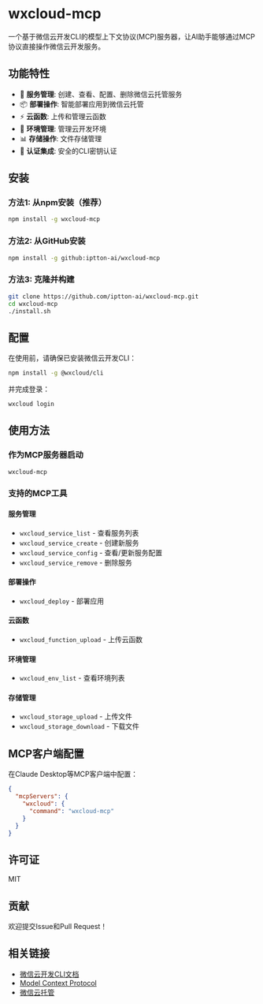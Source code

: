 # wxcloud-mcp

一个基于微信云开发CLI的模型上下文协议(MCP)服务器，让AI助手能够通过MCP协议直接操作微信云开发服务。

## 功能特性

- 🚀 **服务管理**: 创建、查看、配置、删除微信云托管服务
- 📦 **部署操作**: 智能部署应用到微信云托管
- ⚡ **云函数**: 上传和管理云函数
- 🔧 **环境管理**: 管理云开发环境
- 📊 **存储操作**: 文件存储管理
- 🔐 **认证集成**: 安全的CLI密钥认证

## 安装

### 方法1: 从npm安装（推荐）

```bash
npm install -g wxcloud-mcp
```

### 方法2: 从GitHub安装

```bash
npm install -g github:iptton-ai/wxcloud-mcp
```

### 方法3: 克隆并构建

```bash
git clone https://github.com/iptton-ai/wxcloud-mcp.git
cd wxcloud-mcp
./install.sh
```

## 配置

在使用前，请确保已安装微信云开发CLI：

```bash
npm install -g @wxcloud/cli
```

并完成登录：

```bash
wxcloud login
```

## 使用方法

### 作为MCP服务器启动

```bash
wxcloud-mcp
```

### 支持的MCP工具

#### 服务管理
- `wxcloud_service_list` - 查看服务列表
- `wxcloud_service_create` - 创建新服务
- `wxcloud_service_config` - 查看/更新服务配置
- `wxcloud_service_remove` - 删除服务

#### 部署操作
- `wxcloud_deploy` - 部署应用

#### 云函数
- `wxcloud_function_upload` - 上传云函数

#### 环境管理
- `wxcloud_env_list` - 查看环境列表

#### 存储管理
- `wxcloud_storage_upload` - 上传文件
- `wxcloud_storage_download` - 下载文件

## MCP客户端配置

在Claude Desktop等MCP客户端中配置：

```json
{
  "mcpServers": {
    "wxcloud": {
      "command": "wxcloud-mcp"
    }
  }
}
```

## 许可证

MIT

## 贡献

欢迎提交Issue和Pull Request！

## 相关链接

- [微信云开发CLI文档](https://cloud.weixin.qq.com/cli/guide.html)
- [Model Context Protocol](https://github.com/anthropics/mcp)
- [微信云托管](https://cloud.weixin.qq.com/cloudrun)
